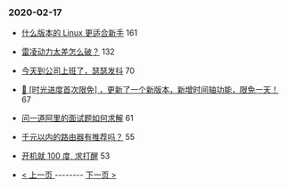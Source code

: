 ### 2020-02-17 
- [什么版本的 Linux 更适合新手](https://www.v2ex.com/t/645130) 161
- [雷凌动力太差怎么破？](https://www.v2ex.com/t/645156) 132
- [今天到公司上班了，瑟瑟发抖](https://www.v2ex.com/t/645172) 70
- [🎁 [时光进度首次限免] ，更新了一个新版本，新增时间轴功能，限免一天！](https://www.v2ex.com/t/645157) 67
- [问一道阿里的面试题如何求解](https://www.v2ex.com/t/645168) 61
- [千元以内的路由器有推荐吗？](https://www.v2ex.com/t/645074) 55
- [开机就 100 度, 求打醒](https://www.v2ex.com/t/645096) 53 

- [ < 上一页 ](https://github.com/able8/v2ex-hot-record/blob/master/2020-02-16.md) -------- [ 下一页 > ](https://github.com/able8/v2ex-hot-record/blob/master/2020-02-18.md)